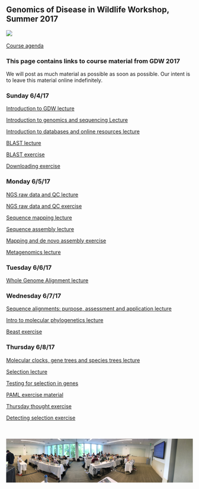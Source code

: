 ## Genomics of Disease in Wildlife Workshop, Summer 2017

<img src="http://gdwworkshop.colostate.edu/media/sites/131/2016/11/GDW.png">


[Course agenda](./GDW2017_Agenda.pdf)

### This page contains links to course material from GDW 2017

We will post as much material as possible as soon as possible.  Our intent is to leave this material online indefinitely.

### Sunday 6/4/17

[Introduction to GDW lecture](./lectures/Pecon-Slattery_Introduction_GDW2017.pdf)

[Introduction to genomics and sequencing Lecture](./lectures/Stenglein_introduction_to_genomics_and_sequencing_lecture.pdf)

[Introduction to databases and online resources lecture](./lectures/Stenglein_databases_lecture.pdf)

[BLAST lecture](./lectures/Fitak_GWD2017_Blast.pdf)

[BLAST exercise](./exercises/Blast_exercise.md)

[Downloading exercise](./exercises/download_exercise.md)

### Monday 6/5/17

[NGS raw data and QC lecture](./lectures/Fitak_GWD2017_NGS-QC.pdf)

[NGS raw data and QC exercise](./exercises/Raw_data_exercise.md)

[Sequence mapping lecture](./lectures/Fitak_GWD2017_Mapping.pdf)

[Sequence assembly lecture](./lectures/Stenglein_de_novo_assembly_lecture.pdf)

[Mapping and de novo assembly exercise](./exercises/mapping_assembly_exercise.md)

[Metagenomics lecture](./lectures/Stenglein_metagenomics_lecture.pdf)

### Tuesday 6/6/17
[Whole Genome Alignment lecture](./lectures/Fitak_GWD2017_WGA.pdf)

### Wednesday 6/7/17
[Sequence alignments: purpose, assessment and application lecture](./lectures/Alignment_talk_GDW2017_Students.pptx)

[Intro to molecular phylogenetics lecture](./lectures/Intro_to_phylogenetics-students.pptx)

[Beast exercise](./exercises/GDW_Beast_Tutorial.pdf)

### Thursday 6/8/17
[Molecular clocks, gene trees and species trees lecture](./lectures/Molecular_Clock_gene_trees_species_students.pptx)

[Selection lecture](./lectures/Fitak_GWD2017_Selection.pdf)

[Testing for selection in genes](./lectures/Testing_for_selection_in_genes_students.pptx)

[PAML exercise material](./exercises/PAML%20Exercise.zip)

[Thursday thought exercise](./exercises/Thought_Exercise.docx)

[Detecting selection exercise](./exercises/Detecting_selection.md)


<br><br><img src="./images/gdw_panorama.jpg">
